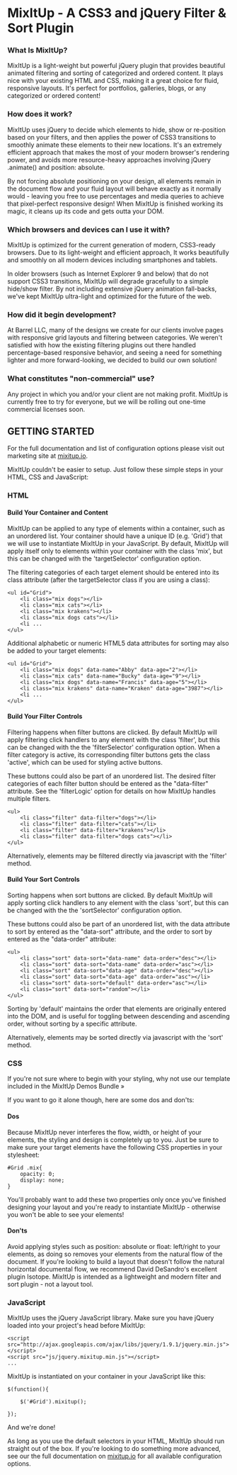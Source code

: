 # MixItUp - A CSS3 and jQuery Filter & Sort Plugin

### What Is MixItUp?

MixItUp is a light-weight but powerful jQuery plugin that provides beautiful animated filtering and sorting of categorized and ordered content. It plays nice with your existing HTML and CSS, making it a great choice for fluid, responsive layouts. It's perfect for portfolios, galleries, blogs, or any categorized or ordered content!

### How does it work?

MixItUp uses jQuery to decide which elements to hide, show or re-position based on your filters, and then applies the power of CSS3 transitions to smoothly animate these elements to their new locations. It's an extremely efficient approach that makes the most of your modern browser's rendering power, and avoids more resource-heavy approaches involving jQuery .animate() and position: absolute.

By not forcing absolute positioning on your design, all elements remain in the document flow and your fluid layout will behave exactly as it normally would - leaving you free to use percentages and media queries to achieve that pixel-perfect responsive design! When MixItUp is finished working its magic, it cleans up its code and gets outta your DOM.

### Which browsers and devices can I use it with?

MixItUp is optimized for the current generation of modern, CSS3-ready browsers. Due to its light-weight and efficient approach, It works beautifully and smoothly on all modern devices including smartphones and tablets.

In older browsers (such as Internet Explorer 9 and below) that do not support CSS3 transitions, MixItUp will degrade gracefully to a simple hide/show filter. By not including extensive jQuery animation fall-backs, we've kept MixItUp ultra-light and optimized for the future of the web.

### How did it begin development?

At Barrel LLC, many of the designs we create for our clients involve pages with responsive grid layouts and filtering between categories. We weren't satisfied with how the existing filtering plugins out there handled percentage-based responsive behavior, and seeing a need for something lighter and more forward-looking, we decided to build our own solution!

### What constitutes "non-commercial" use?

Any project in which you and/or your client are not making profit. MixItUp is currently free to try for everyone, but we will be rolling out one-time commercial licenses soon.

## GETTING STARTED

For the full documentation and list of configuration options please visit out marketing site at [mixitup.io](http://mixitup.io).

MixItUp couldn't be easier to setup. Just follow these simple steps in your HTML, CSS and JavaScript:

### HTML

#### Build Your Container and Content

MixItUp can be applied to any type of elements within a container, such as an unordered list. Your container should have a unique ID (e.g. 'Grid') that we will use to instantiate MixItUp in your JavaScript. By default, MixItUp will apply itself only to elements within your container with the class 'mix', but this can be changed with the 'targetSelector' configuration option.

The filtering categories of each target element should be entered into its class attribute (after the targetSelector class if you are using a class):

	<ul id="Grid">
    	<li class="mix dogs"></li>
    	<li class="mix cats"></li>
    	<li class="mix krakens"></li>
    	<li class="mix dogs cats"></li>
    	<li ...
	</ul>

Additional alphabetic or numeric HTML5 data attributes for sorting may also be added to your target elements:

	<ul id="Grid">
    	<li class="mix dogs" data-name="Abby" data-age="2"></li>
    	<li class="mix cats" data-name="Bucky" data-age="9"></li>
    	<li class="mix dogs" data-name="Francis" data-age="5"></li>
    	<li class="mix krakens" data-name="Kraken" data-age="3987"></li>
    	<li ...
	</ul>

#### Build Your Filter Controls

Filtering happens when filter buttons are clicked. By default MixItUp will apply filtering click handlers to any element with the class 'filter', but this can be changed with the the 'filterSelector' configuration option. When a filter category is active, its corresponding filter buttons gets the class 'active', which can be used for styling active buttons.

These buttons could also be part of an unordered list. The desired filter categories of each filter button should be entered as the "data-filter" attribute. See the 'filterLogic' option for details on how MixItUp handles multiple filters.

	<ul>
	    <li class="filter" data-filter="dogs"></li>
	    <li class="filter" data-filter="cats"></li>
	    <li class="filter" data-filter="krakens"></li>
	    <li class="filter" data-filter="dogs cats"></li>
	</ul>

Alternatively, elements may be filtered directly via javascript with the 'filter' method.

#### Build Your Sort Controls

Sorting happens when sort buttons are clicked. By default MixItUp will apply sorting click handlers to any element with the class 'sort', but this can be changed with the the 'sortSelector' configuration option.

These buttons could also be part of an unordered list, with the data attribute to sort by entered as the "data-sort" attribute, and the order to sort by entered as the "data-order" attribute:

	<ul>
	    <li class="sort" data-sort="data-name" data-order="desc"></li>
	    <li class="sort" data-sort="data-name" data-order="asc"></li>
	    <li class="sort" data-sort="data-age" data-order="desc"></li>
	    <li class="sort" data-sort="data-age" data-order="asc"></li>
	    <li class="sort" data-sort="default" data-order="asc"></li>
	    <li class="sort" data-sort="random"></li>
	</ul>

Sorting by 'default' maintains the order that elements are originally entered into the DOM, and is useful for toggling between descending and ascending order, without sorting by a specific attribute.

Alternatively, elements may be sorted directly via javascript with the 'sort' method.

### CSS

If you're not sure where to begin with your styling, why not use our template included in the MixItUp Demos Bundle »

If you want to go it alone though, here are some dos and don'ts:

#### Dos

Because MixItUp never interferes the flow, width, or height of your elements, the styling and design is completely up to you. Just be sure to make sure your target elements have the following CSS properties in your stylesheet:

	#Grid .mix{
	    opacity: 0;
	    display: none;
	}

You'll probably want to add these two properties only once you've finished designing your layout and you're ready to instantiate MixItUp - otherwise you won't be able to see your elements!

#### Don'ts

Avoid applying styles such as position: absolute or float: left/right to your elements, as doing so removes your elements from the natural flow of the document. If you're looking to build a layout that doesn't follow the natural horizontal documental flow, we recommend David DeSandro's excellent plugin Isotope. MixItUp is intended as a lightweight and modern filter and sort plugin - not a layout tool.

### JavaScript

MixItUp uses the jQuery JavaScript library. Make sure you have jQuery loaded into your project's head before MixItUp:

	<script src="http://ajax.googleapis.com/ajax/libs/jquery/1.9.1/jquery.min.js"></script>
	<script src="js/jquery.mixitup.min.js"></script>
	...

MixItUp is instantiated on your container in your JavaScript like this:

	$(function(){
     
	    $('#Grid').mixitup();
     
	});

And we're done!

As long as you use the default selectors in your HTML, MixItUp should run straight out of the box. If you're looking to do something more advanced, see our the full documentation on [mixitup.io](http://mixitup.io) for all available configuration options.